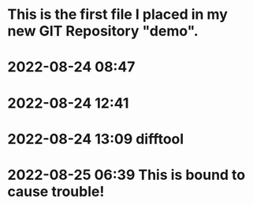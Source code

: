 # This is the first file I placed in my new GIT Repository "demo".

# 2022-08-24 08:47
# 2022-08-24 12:41
# 2022-08-24 13:09 difftool
# 2022-08-25 06:39 This is bound to cause trouble!

